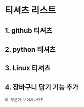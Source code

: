 # 티셔츠 리스트
## 1. github 티셔츠
## 2. python 티셔츠
## 3. Linux 티셔츠
## 4. 장바구니 담기 기능 추가

``` 이 부분이 보이시나요? ```
